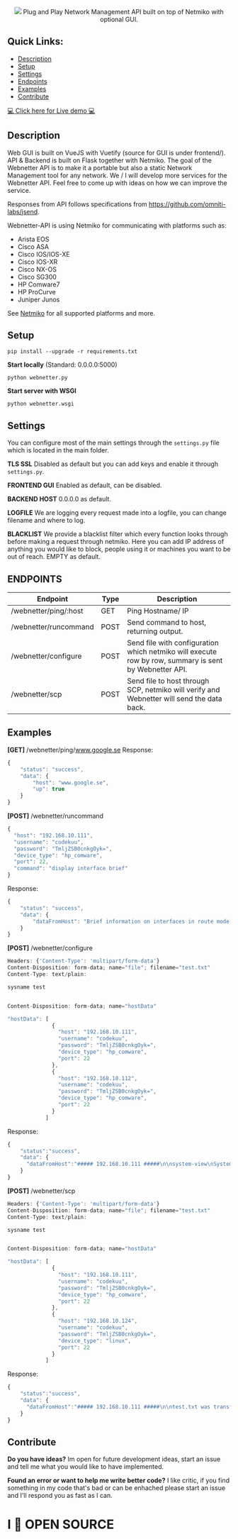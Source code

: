 <p align="center">
  <img src="https://i.imgur.com/SWoPeSe.png">
Plug and Play Network Management API built on top of Netmiko with optional GUI.
</p>

## Quick Links:
- [Description](#description)
- [Setup](#setup)
- [Settings](#settings)
- [Endpoints](#endpoints)
- [Examples](#examples)
- [Contribute](contribute)

[:computer: Click here for Live demo :computer:](https://oppetinternet.se/webnetter)


## Description

Web GUI is built on VueJS with Vuetify (source for GUI is under frontend/).
API & Backend is built on Flask together with Netmiko.
The goal of the Webnetter API is to make it a portable but also a static Network Management tool for any network. We / I will develop more services for the Webnetter API. Feel free to come up with ideas on how we can improve the service.

Responses from API follows specifications from https://github.com/omniti-labs/jsend.

Webnetter-API is using Netmiko for communicating with platforms such as:
- Arista EOS
- Cisco ASA
- Cisco IOS/IOS-XE
- Cisco IOS-XR
- Cisco NX-OS
- Cisco SG300
- HP Comware7
- HP ProCurve
- Juniper Junos

See [Netmiko](https://github.com/ktbyers/netmiko) for all supported platforms and more. 

## Setup

    pip install --upgrade -r requirements.txt

**Start locally** (Standard: 0.0.0.0:5000)

    python webnetter.py

**Start server with WSGI**

    python webnetter.wsgi
 

## Settings
You can configure most of the main settings through the `settings.py` file which is located in the main folder.

 **TLS SSL**
  Disabled as default but you can add keys and enable it through `settings.py`.

**FRONTEND GUI**
Enabled as default, can be disabled.

**BACKEND HOST**
0.0.0.0 as default.

**LOGFILE**
We are logging every request made into a logfile, you can change filename and where to log.

**BLACKLIST**
We provide a blacklist filter which every function looks through before making a request through netmiko.
Here you can add IP address of anything you would like to block, people using it or machines you want to be out of reach. EMPTY as default.

## ENDPOINTS

Endpoint | Type | Description
--|--|--
/webnetter/ping/:host | GET | Ping Hostname/ IP
/webnetter/runcommand | POST | Send command to host, returning output.
/webnetter/configure | POST | Send file with configuration which netmiko will execute row by row, summary is sent by Webnetter API.
/webnetter/scp | POST | Send file to host through SCP, netmiko will verify and Webnetter will send the data back.


## Examples



**[GET]** /webnetter/ping/www.google.se
Response:
```javascript
{
    "status": "success",
    "data": {
        "host": "www.google.se",
        "up": true
    }
}
```




**[POST]** /webnetter/runcommand
```javascript
{
  "host": "192.168.10.111",
  "username": "codekuu",
  "password": "TmljZSB0cnkgOyk=",
  "device_type": "hp_comware",
  "port": 22,
  "command": "display interface brief"
}
```

Response:
```javascript
{
    "status": "success",
    "data": {
        "dataFromHost": "Brief information on interfaces in route mode:\nLink: ADM - administratively down; Stby - standby\nProtocol: (s) - spoofing\nInterface            Link Protocol Primary IP      Description                \nInLoop0              UP   UP(s)    --                                         \nNULL0                UP   UP(s)    --                                         \nVlan10               UP   UP       192.168.10.111                             \n\nBrief information on interfaces in bridge mode:\nLink: ADM - administratively down; Stby - standby\nSpeed: (a) - auto\nDuplex: (a)/A - auto; H - half; F - full\nType: A - access; T - trunk; H - hybrid\nInterface            Link Speed   Duplex Type PVID Description                \nGE1/0/1              UP   1G(a)   F(a)   T    10           UPLINK-192.168.10.1\nGE1/0/2              DOWN auto    A      A    1337                            \nGE1/0/3              DOWN auto    A      A    1337                            \nGE1/0/4              DOWN auto    A      A    1337                            \nGE1/0/5              DOWN auto    A      A    1337                            \nGE1/0/6              DOWN auto    A      A    1337                            \nGE1/0/7              DOWN auto    A      A    1337                            \nGE1/0/8              DOWN auto    A      A    1337                            \nGE1/0/9              DOWN auto    A      A    1337                            \nGE1/0/10             DOWN auto    A      A    1337                            \nGE1/0/11             DOWN auto    A      A    1337                            \nGE1/0/12             DOWN auto    A      A    1337                            \nGE1/0/13             DOWN auto    A      A    1337                            \nGE1/0/14             DOWN auto    A      A    1337                            \nGE1/0/15             DOWN auto    A      A    1337                            \nGE1/0/16             DOWN auto    A      A    1337                            \nGE1/0/17             DOWN auto    A      A    1337                            \nGE1/0/18             DOWN auto    A      A    1337                            \nGE1/0/19             DOWN auto    A      A    1337                            \nGE1/0/20             DOWN auto    A      A    1337                            \nGE1/0/21             DOWN auto    A      A    1337                            \nGE1/0/22             DOWN auto    A      A    1337                            \nGE1/0/23             DOWN auto    A      A    1337                            \nGE1/0/24             DOWN auto    A      A    1337                            \nXGE1/0/25            DOWN auto    A      A    1                               \nXGE1/0/26            DOWN auto    A      A    1                               \nXGE1/0/27            DOWN auto    A      A    1                               \nXGE1/0/28            DOWN auto    A      A    1                               \n"
    }
}
```



**[POST]** /webnetter/configure
```javascript
Headers: {'Content-Type': 'multipart/form-data'}
Content-Disposition: form-data; name="file"; filename="test.txt"
Content-Type: text/plain:

sysname test


Content-Disposition: form-data; name="hostData"

"hostData": [
              {
                "host": "192.168.10.111",
                "username": "codekuu",
                "password": "TmljZSB0cnkgOyk=",
                "device_type": "hp_comware",
                "port": 22
              },
              {
                "host": "192.168.10.112",
                "username": "codekuu",
                "password": "TmljZSB0cnkgOyk=",
                "device_type": "hp_comware",
                "port": 22
              }
            ]

```

Response:
```javascript
{
    "status":"success",
    "data": {
      "dataFromHost":"##### 192.168.10.111 #####\n\nsystem-view\nSystem View: return to User View with Ctrl+Z.\n[Great-Sysname]sysname test\nreturn\n<test>\n\n###########################\n\n##### 192.168.10.112 #####\n\nsystem-view\nSystem View: return to User View with Ctrl+Z.\n[Great-Sysname2]sysname test2\nreturn\n<test2>\n\n###########################\n\n"
    }
}

```



**[POST]** /webnetter/scp
```javascript
Headers: {'Content-Type': 'multipart/form-data'}
Content-Disposition: form-data; name="file"; filename="test.txt"
Content-Type: text/plain:

sysname test


Content-Disposition: form-data; name="hostData"

"hostData": [
              {
                "host": "192.168.10.111",
                "username": "codekuu",
                "password": "TmljZSB0cnkgOyk=",
                "device_type": "hp_comware",
                "port": 22
              },
              {
                "host": "192.168.10.124",
                "username": "codekuu",
                "password": "TmljZSB0cnkgOyk=",
                "device_type": "linux",
                "port": 22
              }
            ]

```

Response:
```javascript
{
    "status":"success",
    "data": {
      "dataFromHost":"##### 192.168.10.111 #####\n\ntest.txt was transferred and verified.\n\n###########################\n\n##### 192.168.10.124 #####\n\nCould not transfer file, it already exist in /home/pi/.\n\n###########################\n\n"
    }
}

```




## Contribute

**Do you have ideas?**
Im open for future development ideas, start an issue and tell me what you would like to have implemented.

**Found an error or want to help me write better code?**
I like critic, if you find something in my code that's bad or can be enhached please start an issue and I'll respond you as fast as I can.

# I :dog: OPEN SOURCE
